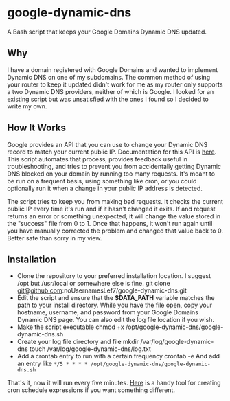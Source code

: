 # google-dynamic-dns
A Bash script that keeps your Google Domains Dynamic DNS updated.

## Why
I have a domain registered with Google Domains and wanted to implement Dynamic DNS on one of my subdomains. The common method of using your router to keep it updated didn't work for me as my router only supports a two Dynamic DNS providers, neither of which is Google. I looked for an existing script but was unsatisfied with the ones I found so I decided to write my own.

## How It Works
Google provides an API that you can use to change your Dynamic DNS record to match your current public IP. Documentation for this API is [here](https://support.google.com/domains/answer/6147083?hl=en). This script automates that process, provides feedback useful in troubleshooting, and tries to prevent you from accidentally getting Dynamic DNS blocked on your domain by running too many requests. It's meant to be run on a frequent basis, using something like cron, or you could optionally run it when a change in your public IP address is detected.

The script tries to keep you from making bad requests. It checks the current public IP every time it's run and if it hasn't changed it exits. If and request returns an error or something unexpected, it will change the value stored in the "success" file from 0 to 1. Once that happens, it won't run again until you have manually corrected the problem and changed that value back to 0. Better safe than sorry in my view.

## Installation
* Clone the repository to your preferred installation location. I suggest /opt but /usr/local or somewhere else is fine.
    git clone git@github.com:noUsernamesLef7/google-dynamic-dns.git
* Edit the script and ensure that the **$DATA_PATH** variable matches the path to your install directory. While you have the file open, copy your hostname, username, and password from your Google Domains Dynamic DNS page. You can also edit the log file location if you wish.
* Make the script executable
    chmod +x /opt/google-dynamic-dns/google-dynamic-dns.sh
* Create your log file directory and file
    mkdir /var/log/google-dynamic-dns
    touch /var/log/google-dynamic-dns/log.txt
* Add a crontab entry to run with a certain frequency
    crontab -e
And add an entry like `*/5 * * * * /opt/google-dynamic-dns/google-dynamic-dns.sh`

That's it, now it will run every five minutes. [Here](https://crontab.guru) is a handy tool for creating cron schedule expressions if you want something different.
